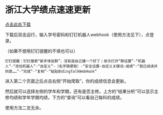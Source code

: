 # 浙江大学绩点速速更新

[点击此处下载](https://github.com/STDquantum/ZJU-Scores/releases/download/v0.0.2/ZJU-GPA-Seeker.exe)

下载后双击运行，输入学号密码和钉钉机器人webhook（使用方法见下），点登录。

（如果不想用钉钉提醒的不填也可以）

```
钉钉提醒：钉钉搜索“新手体验群”，没有就自己建一个好了；依次打开“群设置”-“机器人”-“添加机器人”-“自定义”-（名字随便取）-“安全设置-自定义关键词-成绩”-“我已阅读并同意……”-“完成”-“复制”-“粘贴到dingTalkWebHook”
```

进入第二个页面之后点击右侧“开始爬取”，你的成绩信息会更新。

然后就可以选择左侧的学年和学期，还有是否主修。上方的“结果分析”可以显示主修均绩和学年学期均绩，下方的“查询”可以看自己每科的成绩。

使用方法二览无余。
